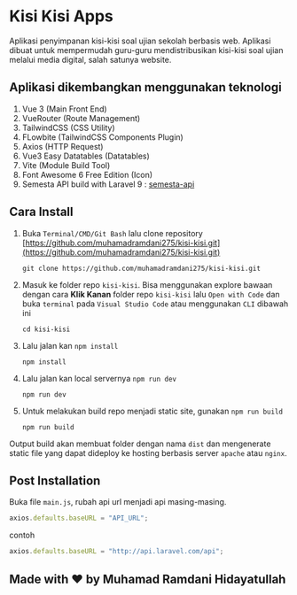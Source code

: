 # Kisi Kisi Apps

Aplikasi penyimpanan kisi-kisi soal ujian sekolah berbasis web. Aplikasi dibuat untuk mempermudah guru-guru mendistribusikan kisi-kisi soal ujian melalui media digital, salah satunya website.

## Aplikasi dikembangkan menggunakan teknologi

1. Vue 3 (Main Front End)
2. VueRouter (Route Management)
3. TailwindCSS (CSS Utility)
4. FLowbite (TailwindCSS Components Plugin)
5. Axios (HTTP Request)
6. Vue3 Easy Datatables (Datatables)
7. Vite (Module Build Tool)
8. Font Awesome 6 Free Edition (Icon)
9. Semesta API build with Laravel 9 : [semesta-api](https://github.com/muhamadramdani275/semesta-api)

## Cara Install

1. Buka `Terminal/CMD/Git Bash` lalu clone repository [https://github.com/muhamadramdani275/kisi-kisi.git](https://github.com/muhamadramdani275/kisi-kisi.git)

   ```cli
   git clone https://github.com/muhamadramdani275/kisi-kisi.git
   ```

2. Masuk ke folder repo `kisi-kisi`. Bisa menggunakan explore bawaan dengan cara **Klik Kanan** folder repo `kisi-kisi` lalu `Open with Code` dan buka `terminal` pada `Visual Studio Code` atau menggunakan `CLI` dibawah ini

   ```cli
   cd kisi-kisi
   ```

3. Lalu jalan kan `npm install`

   ```cli
   npm install
   ```

4. Lalu jalan kan local servernya `npm run dev`

   ```cli
   npm run dev
   ```

5. Untuk melakukan build repo menjadi static site, gunakan `npm run build`

   ```cli
   npm run build
   ```

Output build akan membuat folder dengan nama `dist` dan mengenerate static file yang dapat dideploy ke hosting berbasis server `apache` atau `nginx`.

## Post Installation

Buka file `main.js`, rubah api url menjadi api masing-masing.

```javascript
axios.defaults.baseURL = "API_URL";
```

contoh

```javascript
axios.defaults.baseURL = "http://api.laravel.com/api";
```

## Made with ❤️ by Muhamad Ramdani Hidayatullah
